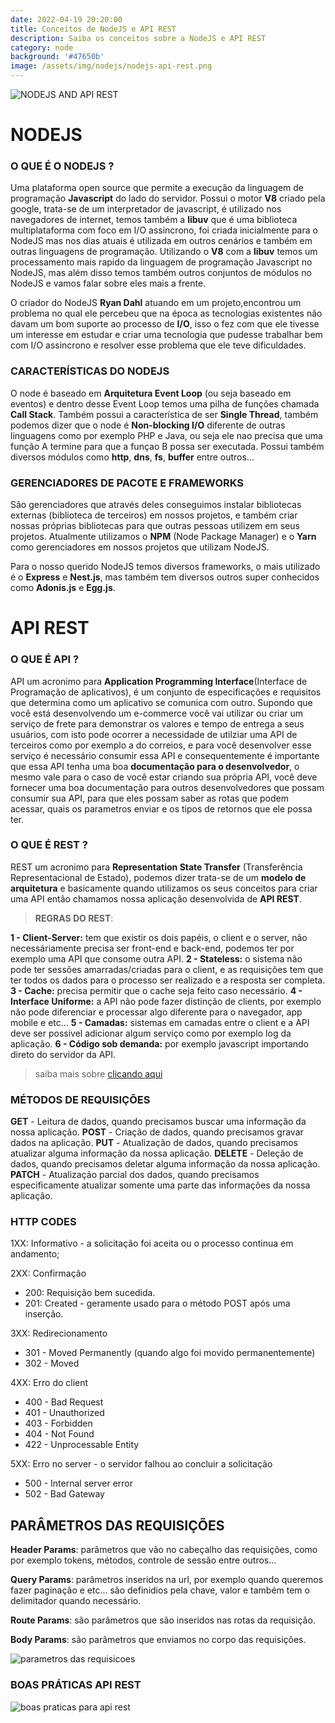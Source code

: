 ```yaml
---
date: 2022-04-19 20:20:00
title: Conceitos de NodeJS e API REST
description: Saiba os conceitos sobre a NodeJS e API REST
category: node
background: '#47650b'
image: /assets/img/nodejs/nodejs-api-rest.png
---
```


![NODEJS AND API REST](../assets/img/nodejs/nodejs-api-rest.png)

# NODEJS
### O QUE É O NODEJS ?
Uma plataforma open source que permite a execução da linguagem de programação **Javascript** do lado do servidor.
Possui o motor **V8** criado pela google, trata-se de um interpretador de javascript, é utilizado nos navegadores de internet, temos também a **libuv** que é uma biblioteca multiplataforma com foco em I/O assincrono, foi criada inicialmente para o NodeJS mas nos dias atuais é utilizada em outros cenários e também em outras linguagens de programação.
Utilizando o **V8** com a **libuv** temos um processamento mais rapido da linguagem de programação Javascript no NodeJS, mas além disso temos também outros conjuntos de módulos no NodeJS e vamos falar sobre eles mais a frente.

O criador do NodeJS **Ryan Dahl** atuando em um projeto,encontrou um problema no qual ele percebeu que na época as tecnologias existentes não davam um bom suporte ao processo de **I/O**, isso o fez com que ele tivesse um interesse em estudar e criar uma tecnologia que pudesse trabalhar bem com I/O assincrono e resolver esse problema que ele teve dificuldades.

### CARACTERÍSTICAS DO NODEJS
O node é baseado em **Arquitetura Event Loop** (ou seja baseado em eventos) e dentro desse Event Loop temos uma pilha de funções chamada **Call Stack**. Também possui a característica de ser **Single Thread**, também podemos dizer que o node é **Non-blocking I/O** diferente de outras linguagens como por exemplo PHP e Java, ou seja ele nao precisa que uma função A termine para que a funçao B possa ser executada. Possui também diversos módulos como **http**, **dns**, **fs**, **buffer** entre outros...

### GERENCIADORES DE PACOTE E FRAMEWORKS
São gerenciadores que através deles conseguimos instalar bibliotecas externas (biblioteca de terceiros) em nossos projetos, e também criar nossas próprias bibliotecas para que outras pessoas utilizem em seus projetos. Atualmente utilizamos o **NPM** (Node Package Manager) e o **Yarn** como gerenciadores em nossos projetos que utilizam NodeJS.

Para o nosso querido NodeJS temos diversos frameworks, o mais utilizado é o **Express** e **Nest.js**, mas também tem diversos outros super conhecidos como **Adonis.js** e **Egg.js**.

# API REST

### O QUE É API ?
API um acronimo para **Application Programming Interface**(Interface de Programação de aplicativos), é um conjunto de especificações e requisitos que determina como um aplicativo se comunica com outro. Supondo que você está desenvolvendo um e-commerce você vai utilizar ou criar um serviço de frete para demonstrar os valores e tempo de entrega a seus usuários, com isto pode ocorrer a necessidade de utilziar uma API de terceiros como por exemplo a do correios, e para você desenvolver esse serviço é necessário consumir essa API e consequentemente é importante que essa API tenha uma boa **documentação para o desenvolvedor**, o mesmo vale para o caso de você estar criando sua própria API, você deve fornecer uma boa documentação para outros desenvolvedores que possam consumir sua API, para que eles possam saber as rotas que podem acessar, quais os parametros enviar e os tipos de retornos que ele possa ter.

### O QUE É REST ?
REST um acronimo para **Representation State Transfer** (Transferência Representacional de Estado), podemos dizer trata-se de um **modelo de arquitetura** e basicamente quando utilizamos os seus conceitos para criar uma API então chamamos nossa aplicação desenvolvida de **API REST**.

> **REGRAS DO REST**:

**1 - Client-Server:** tem que existir os dois papéis, o client e o server, não necessáriamente precisa ser front-end e back-end, podemos ter por exemplo uma API que consome outra API.
**2 - Stateless:** o sistema não pode ter sessões amarradas/criadas para o client, e as requisições tem que ter todos os dados para o processo ser realizado e a resposta ser completa.
**3 - Cache:** precisa permitir que o cache seja feito caso necessário.
**4 - Interface Uniforme:** a API não pode fazer distinção de clients, por exemplo não pode diferenciar e processar algo diferente para o navegador, app mobile e etc...
**5 - Camadas:** sistemas em camadas entre o client e a API deve ser possivel adicionar algum serviço como por exemplo log da aplicação.
**6 - Código sob demanda:** por exemplo javascript importando direto do servidor da API.
> saiba mais sobre [clicando aqui](https://www.alura.com.br/artigos/rest-principios-e-boas-praticas)

### MÉTODOS DE REQUISIÇÕES
**GET** - Leitura de dados, quando precisamos buscar uma informação da nossa aplicação.
**POST** - Criação de dados, quando precisamos gravar dados na aplicação.
**PUT** - Atualização de dados, quando precisamos atualizar alguma informação da nossa aplicação.
**DELETE** - Deleção de dados, quando precisamos deletar alguma informação da nossa aplicação.
**PATCH** - Atualização parcial dos dados, quando precisamos especificamente atualizar somente uma parte das informações da nossa aplicação.

### HTTP CODES
1XX: Informativo - a solicitação foi aceita ou o processo continua em andamento;

2XX: Confirmação
- 200: Requisição bem sucedida.
- 201: Created - geramente usado para o método POST após uma inserção.

3XX: Redirecionamento
- 301 - Moved Permanently (quando algo foi movido permanentemente)
- 302 - Moved

4XX: Erro do client
- 400 - Bad Request
- 401 - Unauthorized
- 403 - Forbidden
- 404 - Not Found
- 422 - Unprocessable Entity

5XX: Erro no server - o servidor falhou ao concluir a solicitação
- 500 - Internal server error
- 502 - Bad Gateway

## PARÂMETROS DAS REQUISIÇÕES
**Header Params**: parâmetros que vão no cabeçalho das requisições, como por exemplo tokens, métodos, controle de sessão entre outros...

**Query Params**: parâmetros inseridos na url, por exemplo quando queremos fazer paginação e etc... são definidios pela chave, valor e também tem o delimitador quando necessário.

**Route Params**: são parâmetros que são inseridos nas rotas da requisição.

**Body Params**: são parâmetros que enviamos no corpo das requisições.

![parametros das requisicoes](../assets/img/nodejs/parametros-das-requisicoes.png)

### BOAS PRÁTICAS API REST
![boas praticas para api rest](../assets/img/nodejs/boas-praticas-api-rest.png)
